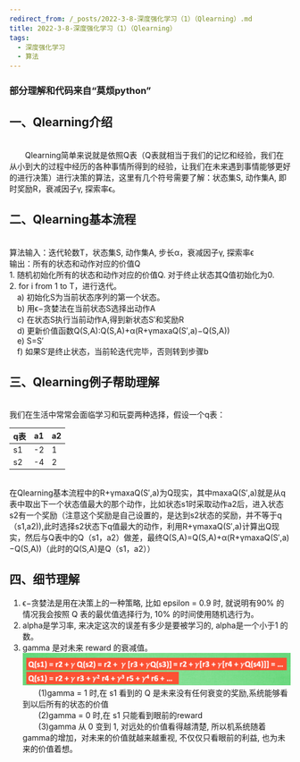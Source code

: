 ```yaml
---
redirect_from: /_posts/2022-3-8-深度强化学习（1）（Qlearning）.md
title: 2022-3-8-深度强化学习（1）（Qlearning）
tags: 
  - 深度强化学习
  - 算法
---
```


### 部分理解和代码来自“莫烦python”

## 一、Qlearning介绍
<br/>&emsp;&emsp;Qlearning简单来说就是依照Q表（Q表就相当于我们的记忆和经验，我们在从小到大的过程中经历的各种事情所得到的经验，让我们在未来遇到事情能够更好的进行决策）进行决策的算法，这里有几个符号需要了解：状态集S, 动作集A, 即时奖励R，衰减因子γ, 探索率ϵ。
 
## 二、Qlearning基本流程
  <br/>算法输入：迭代轮数T，状态集S, 动作集A, 步长α，衰减因子γ, 探索率ϵ
  <br/>输出：所有的状态和动作对应的价值Q
　<br/>1. 随机初始化所有的状态和动作对应的价值Q. 对于终止状态其Q值初始化为0.
     <br/>2. for i from 1 to T，进行迭代。
     <br/>&emsp;a) 初始化S为当前状态序列的第一个状态。
     <br/>&emsp;b) 用ϵ−贪婪法在当前状态S选择出动作A
     <br/>&emsp;c) 在状态S执行当前动作A,得到新状态S′和奖励R
     <br/>&emsp;d)  更新价值函数Q(S,A):Q(S,A)+α(R+γmaxaQ(S′,a)−Q(S,A))
     <br/>&emsp;e) S=S′
     <br/>&emsp;f) 如果S′是终止状态，当前轮迭代完毕，否则转到步骤b

## 三、Qlearning例子帮助理解
   <br/>我们在生活中常常会面临学习和玩耍两种选择，假设一个q表：

   | q表 | a1  |a2|
   |  ----  | ----  |----|
   | s1  | -2 | 1|
   | s2  | -4 | 2|

   <br/>在Qlearning基本流程中的R+γmaxaQ(S′,a)为Q现实，其中maxaQ(S′,a)就是从q表中取出下一个状态值最大的那个动作，比如状态s1时采取动作a2后，进入状态s2有一个奖励（注意这个奖励是自己设置的，是达到s2状态的奖励，并不等于q（s1,a2)),此时选择s2状态下q值最大的动作，利用R+γmaxaQ(S′,a)计算出Q现实，然后与Q表中的Q（s1，a2）做差，最终Q(S,A)=Q(S,A)+α(R+γmaxaQ(S′,a)−Q(S,A))（此时的Q(S,A)是Q（s1，a2））
   
## 四、细节理解
   1. ϵ−贪婪法是用在决策上的一种策略, 比如 epsilon = 0.9 时, 就说明有90% 的情况我会按照 Q 表的最优值选择行为, 10% 的时间使用随机选行为。
   2. alpha是学习率, 来决定这次的误差有多少是要被学习的, alpha是一个小于1 的数。
   3. gamma 是对未来 reward 的衰减值。
   ![gamma_decline](https://github.com/muzilyd/blog-image/blob/ea18023fb2dce0ab587d997e0eb4cc475d034195/reinforcement%20learning/gamma%20decline.png)
   <br/>&emsp;&emsp;(1)gamma = 1 时,在 s1 看到的 Q 是未来没有任何衰变的奖励,系统能够看到以后所有的状态的价值
   <br/>&emsp;&emsp;(2)gamma = 0 时,在 s1 只能看到眼前的reward
   <br/>&emsp;&emsp;(3)gamma 从 0 变到 1, 对远处的价值看得越清楚, 所以机系统随着gamma的增加，对未来的价值就越来越重视, 不仅仅只看眼前的利益, 也为未来的价值着想。
